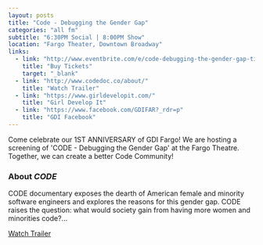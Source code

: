 ```yaml
---
layout: posts
title: "Code - Debugging the Gender Gap"
categories: "all fm"
subtitle: "6:30PM Social | 8:00PM Show"
location: "Fargo Theater, Downtown Broadway"
links:
  - link: "http://www.eventbrite.com/e/code-debugging-the-gender-gap-tickets-18844975830"
    title: "Buy Tickets"
    target: "_blank"
  - link: "http://www.codedoc.co/about/"
    title: "Watch Trailer"
  - link: "https://www.girldevelopit.com/"
    title: "Girl Develop It"
  - link: "https://www.facebook.com/GDIFAR?_rdr=p"
    title: "GDI Facebook"
---
```

Come celebrate our 1ST ANNIVERSARY of GDI Fargo! We are hosting a screening of 'CODE - Debugging the Gender Gap' at the Fargo Theatre. Together, we can create a better Code Community!

### About _CODE_
CODE documentary exposes the dearth of American female and minority software engineers and explores the reasons for this gender gap.  CODE raises the question: what would society gain from having more women and minorities code?...

<a href="http://www.codedoc.co/about/" target="_blank" class="btn btn-primary btn-lg">Watch Trailer</a>

